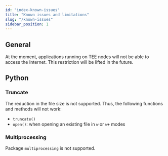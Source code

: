 ```yaml
---
id: "index-known-issues"
title: "Known issues and limitations"
slug: "/known-issues"
sidebar_position: 1
---
```


## General

At the moment, applications running on TEE nodes will not be able to access the Internet. This restriction will be lifted in the future.

## Python

### Truncate

The reduction in the file size is not supported. Thus, the following functions and methods will not work:
- `truncate()`
- `open()`: when opening an existing file in `w` or `w+` modes

### Multiprocessing

Package `multiprocessing` is not supported.